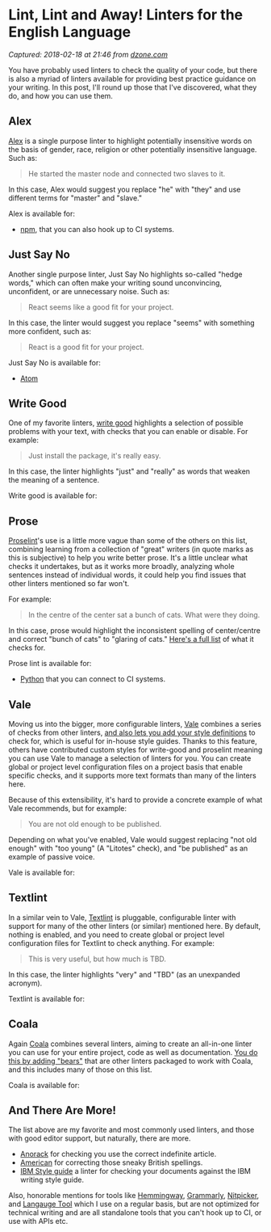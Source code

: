 # Lint, Lint and Away! Linters for the English Language

_Captured: 2018-02-18 at 21:46 from [dzone.com](https://dzone.com/articles/lint-lint-and-away-linters-for-the-english-languag?edition=362110&utm_source=Daily%20Digest&utm_medium=email&utm_campaign=Daily%20Digest%202018-02-18)_

You have probably used linters to check the quality of your code, but there is also a myriad of linters available for providing best practice guidance on your writing. In this post, I'll round up those that I've discovered, what they do, and how you can use them.

## Alex

[Alex](https://github.com/wooorm/alex) is a single purpose linter to highlight potentially insensitive words on the basis of gender, race, religion or other potentially insensitive language. Such as:

> He started the master node and connected two slaves to it.

In this case, Alex would suggest you replace "he" with "they" and use different terms for "master" and "slave."

Alex is available for:

  * [npm](https://www.npmjs.com/package/alex), that you can also hook up to CI systems.

## Just Say No

Another single purpose linter, Just Say No highlights so-called "hedge words," which can often make your writing sound unconvincing, unconfident, or are unnecessary noise. Such as:

> React seems like a good fit for your project.

In this case, the linter would suggest you replace "seems" with something more confident, such as:

> React is a good fit for your project.

Just Say No is available for:

  * [Atom](https://github.com/lexicalunit/linter-just-say-no)

## Write Good

One of my favorite linters, [write good](https://github.com/btford/write-good) highlights a selection of possible problems with your text, with checks that you can enable or disable. For example:

> Just install the package, it's really easy.

In this case, the linter highlights "just" and "really" as words that weaken the meaning of a sentence.

Write good is available for:

## Prose

[Proselint](http://proselint.com/)'s use is a little more vague than some of the others on this list, combining learning from a collection of "great" writers (in quote marks as this is subjective) to help you write better prose. It's a little unclear what checks it undertakes, but as it works more broadly, analyzing whole sentences instead of individual words, it could help you find issues that other linters mentioned so far won't.

For example:

> In the centre of the center sat a bunch of cats. What were they doing.

In this case, prose would highlight the inconsistent spelling of center/centre and correct "bunch of cats" to "glaring of cats." [Here's a full list](http://proselint.com/checks/) of what it checks for.

Prose lint is available for:

  * [Python](https://pypi.python.org/pypi/proselint) that you can connect to CI systems.

## Vale

Moving us into the bigger, more configurable linters, [Vale](https://valelint.github.io/docs/) combines a series of checks from other linters, [and also lets you add your style definitions](https://valelint.github.io/docs/styles/) to check for, which is useful for in-house style guides. Thanks to this feature, others have contributed custom styles for write-good and proselint meaning you can use Vale to manage a selection of linters for you. You can create global or project level configuration files on a project basis that enable specific checks, and it supports more text formats than many of the linters here.

Because of this extensibility, it's hard to provide a concrete example of what Vale recommends, but for example:

> You are not old enough to be published.

Depending on what you've enabled, Vale would suggest replacing "not old enough" with "too young" (A "Litotes" check), and "be published" as an example of passive voice.

Vale is available for:

## Textlint

In a similar vein to Vale, [Textlint](https://textlint.github.io/) is pluggable, configurable linter with support for many of the other linters (or similar) mentioned here. By default, nothing is enabled, and you need to create global or project level configuration files for Textlint to check anything. For example:

> This is very useful, but how much is TBD.

In this case, the linter highlights "very" and "TBD" (as an unexpanded acronym).

Textlint is available for:

## Coala

Again [Coala](https://www.coala.io/#/home) combines several linters, aiming to create an all-in-one linter you can use for your entire project, code as well as documentation. [You do this by adding "](https://coala.io/#/languages)[bears"](https://coala.io/#/languages) that are other linters packaged to work with Coala, and this includes many of those on this list.

Coala is available for:

## And There Are More!

The list above are my favorite and most commonly used linters, and those with good editor support, but naturally, there are more.

  * [Anorack](http://jwilk.net/software/anorack) for checking you use the correct indefinite article.
  * [American](https://atom.io/packages/linter-american) for correcting those sneaky British spellings.
  * [IBM Style guide](https://atom.io/packages/linter-ibmstyleguide) a linter for checking your documents against the IBM writing style guide.

Also, honorable mentions for tools like [Hemmingway](http://www.hemingwayapp.com), [Grammarly](https://www.grammarly.com), [Nitpicker](http://nitpickertool.com), and [Langauge Tool](https://languagetool.org) which I use on a regular basis, but are not optimized for technical writing and are all standalone tools that you can't hook up to CI, or use with APIs etc.
